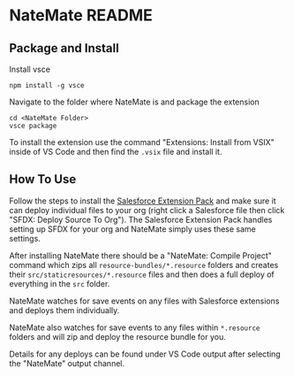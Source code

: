 # NateMate README

## Package and Install

Install vsce

```
npm install -g vsce
```

Navigate to the folder where NateMate is and package the extension

```
cd <NateMate Folder>
vsce package
```

To install the extension use the command "Extensions: Install from VSIX" inside of VS Code and then find the `.vsix` file and install it.

## How To Use

Follow the steps to install the [Salesforce Extension Pack](https://marketplace.visualstudio.com/items?itemName=salesforce.salesforcedx-vscode) and make sure it can deploy individual files to your org (right click a Salesforce file then click "SFDX: Deploy Source To Org"). The Salesforce Extension Pack handles setting up SFDX for your org and NateMate simply uses these same settings.

After installing NateMate there should be a "NateMate: Compile Project" command which zips all `resource-bundles/*.resource` folders and creates their `src/staticresources/*.resource` files and then does a full deploy of everything in the `src` folder.

NateMate watches for save events on any files with Salesforce extensions and deploys them individually.

NateMate also watches for save events to any files within `*.resource` folders and will zip and deploy the resource bundle for you.

Details for any deploys can be found under VS Code output after selecting the "NateMate" output channel.
